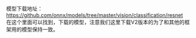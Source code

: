 模型下载地址： https://github.com/onnx/models/tree/master/vision/classification/resnet     
在这个里面可以找到，下载的模型，注意我们这里下载V2版本的为了和其他的框架用的模型保持一致。
